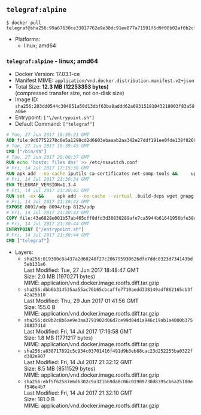 ## `telegraf:alpine`

```console
$ docker pull telegraf@sha256:99a67630ce33817762e9e38dc91ee877a71591f6d9f08b02af0b2cf2c9546c66
```

-	Platforms:
	-	linux; amd64

### `telegraf:alpine` - linux; amd64

-	Docker Version: 17.03.1-ce
-	Manifest MIME: `application/vnd.docker.distribution.manifest.v2+json`
-	Total Size: **12.3 MB (12253353 bytes)**  
	(compressed transfer size, not on-disk size)
-	Image ID: `sha256:203dd0544c304851a50d13dbf63ba8addd62a09315181043218003f83a58a06e`
-	Entrypoint: `["\/entrypoint.sh"]`
-	Default Command: `["telegraf"]`

```dockerfile
# Tue, 27 Jun 2017 18:39:21 GMT
ADD file:9d67752278c0e5a1298cd2d6603ebaaab2aa342e27ddf191ee0fde138f82698c in / 
# Tue, 27 Jun 2017 18:39:45 GMT
CMD ["/bin/sh"]
# Tue, 27 Jun 2017 20:00:37 GMT
RUN echo 'hosts: files dns' >> /etc/nsswitch.conf
# Fri, 14 Jul 2017 17:15:38 GMT
RUN apk add --no-cache iputils ca-certificates net-snmp-tools &&     update-ca-certificates
# Fri, 14 Jul 2017 21:30:34 GMT
ENV TELEGRAF_VERSION=1.3.4
# Fri, 14 Jul 2017 21:30:42 GMT
RUN set -ex &&     apk add --no-cache --virtual .build-deps wget gnupg tar &&     for key in         05CE15085FC09D18E99EFB22684A14CF2582E0C5 ;     do         gpg --keyserver ha.pool.sks-keyservers.net --recv-keys "$key" ||         gpg --keyserver pgp.mit.edu --recv-keys "$key" ||         gpg --keyserver keyserver.pgp.com --recv-keys "$key" ;     done &&     wget -q https://dl.influxdata.com/telegraf/releases/telegraf-${TELEGRAF_VERSION}-static_linux_amd64.tar.gz.asc &&     wget -q https://dl.influxdata.com/telegraf/releases/telegraf-${TELEGRAF_VERSION}-static_linux_amd64.tar.gz &&     gpg --batch --verify telegraf-${TELEGRAF_VERSION}-static_linux_amd64.tar.gz.asc telegraf-${TELEGRAF_VERSION}-static_linux_amd64.tar.gz &&     mkdir -p /usr/src /etc/telegraf &&     tar -C /usr/src -xzf telegraf-${TELEGRAF_VERSION}-static_linux_amd64.tar.gz &&     mv /usr/src/telegraf*/telegraf.conf /etc/telegraf/ &&     chmod +x /usr/src/telegraf*/* &&     cp -a /usr/src/telegraf*/* /usr/bin/ &&     rm -rf *.tar.gz* /usr/src /root/.gnupg &&     apk del .build-deps
# Fri, 14 Jul 2017 21:30:42 GMT
EXPOSE 8092/udp 8094/tcp 8125/udp
# Fri, 14 Jul 2017 21:30:43 GMT
COPY file:43e6828e001b57ab465cff8dfd3d30830289afe7ca5944b61641956bfe38cd1c in /entrypoint.sh 
# Fri, 14 Jul 2017 21:30:44 GMT
ENTRYPOINT ["/entrypoint.sh"]
# Fri, 14 Jul 2017 21:30:44 GMT
CMD ["telegraf"]
```

-	Layers:
	-	`sha256:019300c8a437a2d60248f27c206795930626dfe7ddc0323d734143bd5eb131a6`  
		Last Modified: Tue, 27 Jun 2017 18:48:47 GMT  
		Size: 2.0 MB (1970271 bytes)  
		MIME: application/vnd.docker.image.rootfs.diff.tar.gzip
	-	`sha256:dbb6b314535aa55ac76b65cbcaffe7710aedd338149adf862165cb3f42a25b10`  
		Last Modified: Thu, 29 Jun 2017 01:41:56 GMT  
		Size: 155.0 B  
		MIME: application/vnd.docker.image.rootfs.diff.tar.gzip
	-	`sha256:dc8b2c8b6ae9e3aa3791902d06d7ce99d84d1a946c19ab1a4000b37530837d1d`  
		Last Modified: Fri, 14 Jul 2017 17:16:58 GMT  
		Size: 1.8 MB (1771217 bytes)  
		MIME: application/vnd.docker.image.rootfs.diff.tar.gzip
	-	`sha256:a838717892c5c934c03701416f491d9b3eb88cac23d252255ba0322fd382e907`  
		Last Modified: Fri, 14 Jul 2017 21:32:12 GMT  
		Size: 8.5 MB (8511529 bytes)  
		MIME: application/vnd.docker.image.rootfs.diff.tar.gzip
	-	`sha256:ebf5f62587e6d6302c9a321b69da8c06c01909730d8395cb6a25180ef546e4b7`  
		Last Modified: Fri, 14 Jul 2017 21:32:10 GMT  
		Size: 181.0 B  
		MIME: application/vnd.docker.image.rootfs.diff.tar.gzip
